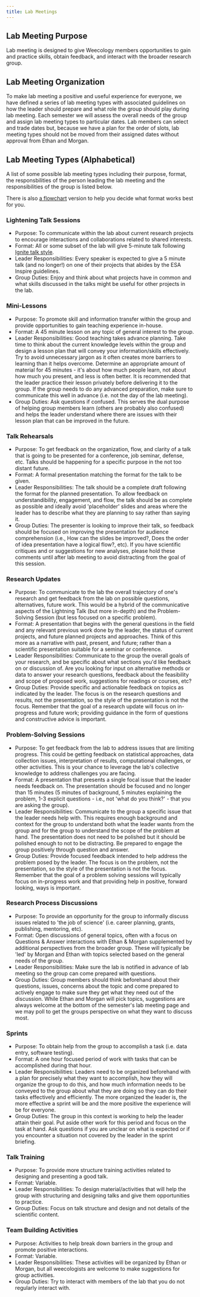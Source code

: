```yaml
---
title: Lab Meetings
---
```


## Lab Meeting Purpose

Lab meeting is designed to give Weecology members opportunities to gain and practice skills, obtain feedback, and interact with the broader research group. 

## Lab Meeting Organization 

To make lab meeting a positive and useful experience for everyone, we have defined a series of lab meeting types with associated guidelines on how the leader should prepare and what role the group should play during lab meeting. Each semester we will assess the overall needs of the group and assign lab meeting types to particular dates. Lab members can select and trade dates but, because we have a plan for the order of slots, lab meeting types should not be moved from their assigned dates without approval from Ethan and Morgan. 

## Lab Meeting Types (Alphabetical)

A list of some possible lab meeting types including their purpose, format, the responsbilities of the person leading the lab meeting and the responsibilities of the group is listed below.

There is also [a flowchart](lab-meeting-flowchart.png) version to help you decide what format works best for you.

### Lightening Talk Sessions

* Purpose: To communicate within the lab about current research projects to encourage interactions and collaborations related to shared interests.
* Format: All or some subset of the lab will give 5-minute talk following [Ignite talk style](http://scottberkun.com/2009/how-to-give-a-great-ignite-talk/).
* Leader Responsibilities: Every speaker is expected to give a 5 minute talk (and no longer!) on one of their projects that abides by the ESA Inspire guidelines. 
* Group Duties: Enjoy and think about what projects have in common and what skills discussed in the talks might be useful for other projects in the lab.

### Mini-Lessons

* Purpose: To promote skill and information transfer within the group and provide opportunities to gain teaching experience in-house.
* Format: A 45 minute lesson on any topic of general interest to the group.
* Leader Responsibilities: Good teaching takes advance planning. Take time to think about the current knowledge levels within the group and design a lesson plan that will convey your information/skills effectively. Try to avoid unnecessary jargon as it often creates more barriers to learning than it helps overcome. Determine an appropriate amount of material for 45 minutes - it's about how much people learn, not about how much you present, and less is often better. It is recommended that the leader practice their lesson privately before delivering it to the group. If the group needs to do any advanced preparation, make sure to communicate this well in advance (i.e. not the day of the lab meeting).
* Group Duties: Ask questions if confused. This serves the dual purpose of helping group members learn (others are probably also confused) and helps the leader understand where there are issues with their lesson plan that can be improved in the future.

### Talk Rehearsals

* Purpose: To get feedback on the organization, flow, and clarity of a talk that is going to be presented for a conference, job seminar, defense, etc. Talks should be happening for a specific purpose in the not too distant future.
* Format: A formal presentation matching the format for the talk to be given.
* Leader Responsibilities: The talk should be a complete draft following the format for the planned presentation. To allow feedback on understandibility, engagement, and flow, the talk should be as complete as possible and ideally avoid 'placeholder' slides and areas where the leader has to describe what they are planning to say rather than saying it.
* Group Duties: The presenter is looking to improve their talk, so feedback should be focused on improving the presentation for audience comprehension (i.e., How can the slides be improved?, Does the order of idea presentation have a logical flow?, etc). If you have scientific critiques and or suggestions for new analyses, please hold these comments until after lab meeting to avoid distracting from the goal of this session.

### Research Updates

* Purpose: To communicate to the lab the overall trajectory of one's research and get feedback from the lab on possible questions, alternatives, future work. This would be a hybrid of the communicative aspects of the Lightning Talk (but more in-depth) and the Problem-Solving Session (but less focused on a specific problem). 
* Format: A presentation that begins with the general questions in the field and any relevant previous work done by the leader, the status of current projects, and future planned projects and approaches. Think of this more as a narrative with past, present, and future; rather than a scientific presentation suitable for a seminar or conference.
* Leader Responsibilities: Communicate to the group the overall goals of your research, and be specific about what sections you'd like feedback on or discussion of. Are you looking for input on alternative methods or data to answer your research questions, feedback about the feasibility and scope of proposed work, suggestions for readings or courses, etc?
* Group Duties: Provide specific and actionable feedback on topics as indicated by the leader. The focus is on the research questions and results, not the presentation, so the style of the presentation is not the focus. Remember that the goal of a research update will focus on in-progress and future work; providing guidance in the form of questions and constructive advice is important.

### Problem-Solving Sessions

* Purpose: To get feedback from the lab to address issues that are limiting progress. This could be getting feedback on statistical approaches, data collection issues, interpretation of results, computational challenges, or other activities. This is your chance to leverage the lab's collective knowledge to address challenges you are facing.
* Format: A presentation that presents a single focal issue that the leader needs feedback on. The presentation should be focused and no longer than 15 minutes (5 minutes of background, 5 minutes explaining the problem, 1-3 explicit questions - i.e., not 'what do you think?' - that you are asking the group).
* Leader Responsibilities: Communicate to the group a specific issue that the leader needs help with. This requires enough background and context for the group to understand both what the leader wants from the group and for the group to understand the scope of the problem at hand. The presentation does not need to be polished but it should be polished enough to not to be distracting. Be prepared to engage the group positively through question and answer. 
* Group Duties: Provide focused feedback intended to help address the problem posed by the leader. The focus is on the problem, not the presentation, so the style of the presentation is not the focus. Remember that the goal of a problem solving sessions will typically focus on in-progress work and that providing help in positive, forward looking, ways is important.

### Research Process Discussions

* Purpose: To provide an opportunity for the group to informally discuss issues related to 'the job of science' (i.e. career planning, grants, publishing, mentoring, etc).
* Format: Open discussions of general topics, often with a focus on Questions & Answer interactions with Ethan & Morgan supplemented by additional perspectives from the broader group. These will typically be 'led' by Morgan and Ethan with topics selected based on the general needs of the group.
* Leader Responsibilities: Make sure the lab is notified in advance of lab meeting so the group can come prepared with questions.
* Group Duties: Group members should think beforehand about their questions, issues, concerns about the topic and come prepared to actively engage to make sure they get what they need out of the discussion. While Ethan and Morgan will pick topics, suggestions are always welcome at the bottom of the semester's lab meeting page and we may poll to get the groups perspective on what they want to discuss most.

### Sprints

* Purpose: To obtain help from the group to accomplish a task (i.e. data entry, software testing).
* Format: A one hour focused period of work with tasks that can be accomplished during that hour.
* Leader Responsibilities: Leaders need to be organized beforehand with a plan for precisely what they want to accomplish, how they will organize the group to do this, and how much information needs to be conveyed to the group about what they are doing so they can do their tasks effectively and efficiently. The more organized the leader is, the more effective a sprint will be and the more positive the experience will be for everyone.
* Group Duties: The group in this context is working to help the leader attain their goal. Put aside other work for this period and focus on the task at hand. Ask questions if you are unclear on what is expected or if you encounter a situation not covered by the leader in the sprint briefing.

### Talk Training

* Purpose: To provide more structure training activities related to designing and presenting a good talk.
* Format: Variable.
* Leader Responsibilities: To design material/activities that will help the group with structuring and designing talks and give them opportunities to practice.
* Group Duties: Focus on talk structure and design and not details of the scientific content.

### Team Building Activities

* Purpose: Activities to help break down barriers in the group and promote positive interactions.
* Format: Variable.
* Leader Responsibilities: These activities will be organized by Ethan or Morgan, but all weecologists are welcome to make suggestions for group activities.
* Group Duties: Try to interact with members of the lab that you do not regularly interact with.
